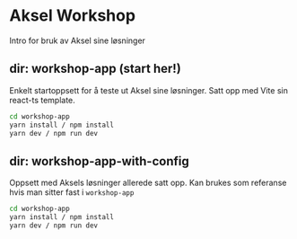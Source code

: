 # Aksel Workshop

Intro for bruk av Aksel sine løsninger

## dir: workshop-app (start her!)

Enkelt startoppsett for å teste ut Aksel sine løsninger. Satt opp med Vite sin react-ts template.

```bash
cd workshop-app
yarn install / npm install
yarn dev / npm run dev
```

## dir: workshop-app-with-config

Oppsett med Aksels løsninger allerede satt opp. Kan brukes som referanse hvis man sitter fast i `workshop-app`

```bash
cd workshop-app
yarn install / npm install
yarn dev / npm run dev
```
